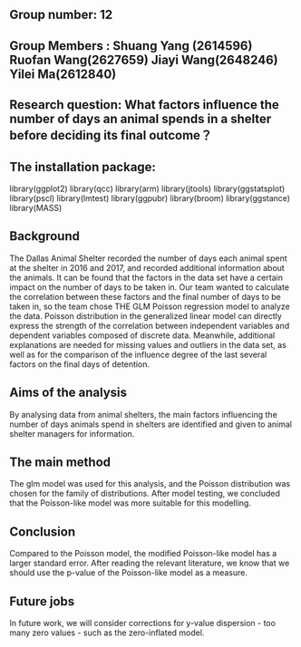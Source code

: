 Group number: 12 
------------------

Group Members : Shuang Yang (2614596)  Ruofan Wang(2627659) Jiayi  Wang(2648246) Yilei  Ma(2612840)
------------------

## Research question: What factors influence the number of days an animal spends in a shelter before deciding its final outcome？

## The installation package:
library(ggplot2)
library(qcc)
library(arm)
library(jtools)
library(ggstatsplot)
library(pscl)
library(lmtest)
library(ggpubr)
library(broom)
library(ggstance)
library(MASS)



## Background

The Dallas Animal Shelter recorded the number of days each animal spent at the shelter in 2016 and 2017, and recorded additional information about the animals. It can be found that the factors in the data set have a certain impact on the number of days to be taken in. Our team wanted to calculate the correlation between these factors and the final number of days to be taken in, so the team chose THE GLM Poisson regression model to analyze the data. Poisson distribution in the generalized linear model can directly express the strength of the correlation between independent variables and dependent variables composed of discrete data. Meanwhile, additional explanations are needed for missing values and outliers in the data set, as well as for the comparison of the influence degree of the last several factors on the final days of detention.

## Aims of the analysis

By analysing data from animal shelters, the main factors influencing the number of days animals spend in shelters are identified and given to animal shelter managers for information.


## The main method

The glm model was used for this analysis, and the Poisson distribution was chosen for the family of distributions. After model testing, we concluded that the Poisson-like model was more suitable for this modelling. 


## Conclusion

Compared to the Poisson model, the modified Poisson-like model has a larger standard error. After reading the relevant literature, we know that we should use the p-value of the Poisson-like model as a measure.


## Future jobs

In future work, we will consider corrections for y-value dispersion - too many zero values - such as the zero-inflated model.
